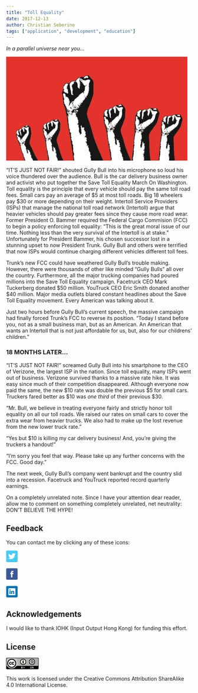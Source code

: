 ```yaml
---
title: "Toll Equality"
date: 2017-12-13
author: Christian Seberino
tags: ["application", "development", "education"]
---
```


*In a parallel universe near you…*

![](./1-P6CLWuMfa0W6Evt0CZt8w.png)

“IT’S JUST NOT FAIR!” shouted Gully Bull into his microphone so loud his voice
thundered over the audience. Bull is the car delivery business owner and
activist who put together the Save Toll Equality March On Washington. Toll
equality is the principle that every vehicle should pay the same toll road fees.
Small cars pay an average of &dollar;5 at most toll roads. Big 18 wheelers pay
&dollar;30 or
more depending on their weight. Intertoll Service Providers (ISPs) that manage
the national toll road network (Intertoll) argue that heavier vehicles should
pay greater fees since they cause more road wear. Former President O. Bammer
required the Federal Cargo Commision (FCC) to begin a policy enforcing toll
equality: “This is the great moral issue of our time. Nothing less than the very
survival of the Intertoll is at stake.” Unfortunately for President Bammer, his
chosen successor lost in a stunning upset to now President Trunk. Gully Bull and
others were terrified that now ISPs would continue charging different vehicles
different toll fees.

Trunk’s new FCC could have weathered Gully Bull’s trouble making. However, there
were thousands of other like minded “Gully Bulls” all over the country.
Furthermore, all the major trucking companies had poured millions into the Save
Toll Equality campaign. Facetruck CEO Mark Tuckerberg donated &dollar;50
million.
YouTruck CEO Eric Smith donated another &dollar;40 million. Major media outlets
blared
constant headlines about the Save Toll Equality movement. Every American was
talking about it.

Just two hours before Gully Bull’s current speech, the massive campaign had
finally forced Trunk’s FCC to reverse its position. “Today I stand before you,
not as a small business man, but as an American. An American that wants an
Intertoll that is not just affordable for us, but, also for our childrens’
children.”

### 18 MONTHS LATER…

“IT’S JUST NOT FAIR!” screamed Gully Bull into his smartphone to the CEO of
Verizone, the largest ISP in the nation. Since toll equality, many ISPs went out
of business. Verizone survived thanks to a massive rate hike. It was easy since
much of their competition disappeared. Although everyone now paid the same, the
new &dollar;10 rate was double the previous &dollar;5 for small cars. Truckers
fared better as
&dollar;10 was *one third* of their previous &dollar;30.

“Mr. Bull, we believe in treating everyone fairly and strictly honor toll
equality on all our toll roads. We raised our rates on small cars to cover the
extra wear from heavier trucks. We also had to make up the lost revenue from the
new lower truck rate.”

“Yes but &dollar;10 is killing my car delivery business! And, you’re giving the
truckers a handout!”

“I’m sorry you feel that way. Please take up any further concerns with the FCC.
Good day.”

The next week, Gully Bull’s company went bankrupt and the country slid into a
recession. Facetruck and YouTruck reported record quarterly earnings.

On a completely unrelated note. Since I have your attention dear reader, allow
me to comment on something completely unrelated, net neutrality: DON’T BELIEVE
THE HYPE!

## Feedback

You can contact me by clicking any of these icons:

![](./0eoFC6QOWZ--bCngK.png)

![](./0i3CwTFEKUnKYHMf0.png)

![](./0HQj6HSHxE7pkIBjk.png)

## Acknowledgements

I would like to thank IOHK (Input Output Hong Kong) for funding this effort.

## License

![](./0hocpUZXBcjzNJeQ2.png)

This work is licensed under the Creative Commons Attribution ShareAlike 4.0
International License. 
